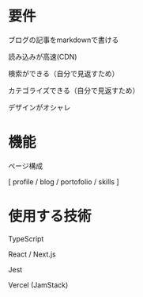 # 要件

ブログの記事をmarkdownで書ける

読み込みが高速(CDN)

検索ができる（自分で見返すため）

カテゴライズできる（自分で見返すため）

デザインがオシャレ

# 機能

ページ構成

[ profile / blog / portofolio / skills ]


# 使用する技術

TypeScript 

React / Next.js

Jest

Vercel (JamStack)


